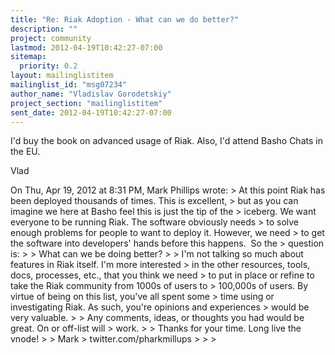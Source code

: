 ```yaml
---
title: "Re: Riak Adoption - What can we do better?"
description: ""
project: community
lastmod: 2012-04-19T10:42:27-07:00
sitemap:
  priority: 0.2
layout: mailinglistitem
mailinglist_id: "msg07234"
author_name: "Vladislav Gorodetskiy"
project_section: "mailinglistitem"
sent_date: 2012-04-19T10:42:27-07:00
---
```



I'd buy the book on advanced usage of Riak. Also, I'd attend Basho
Chats in the EU.

Vlad

On Thu, Apr 19, 2012 at 8:31 PM, Mark Phillips  wrote:
&gt; At this point Riak has been deployed thousands of times. This is excellent,
&gt; but as you can imagine we here at Basho feel this is just the tip of the
&gt; iceberg. We want everyone to be running Riak. The software obviously needs
&gt; to solve enough problems for people to want to deploy it. However, we need
&gt; to get the software into developers' hands before this happens.  So the
&gt; question is:
&gt;
&gt; What can we be doing better?
&gt;
&gt; I'm not talking so much about features in Riak itself. I'm more interested
&gt; in the other resources, tools, docs, processes, etc., that you think we need
&gt; to put in place or refine to take the Riak community from 1000s of users to
&gt; 100,000s of users. By virtue of being on this list, you've all spent some
&gt; time using or investigating Riak. As such, you're opinions and experiences
&gt; would be very valuable.
&gt;
&gt; Any comments, ideas, or thoughts you had would be great. On or off-list will
&gt; work.
&gt;
&gt; Thanks for your time. Long live the vnode!
&gt;
&gt; Mark
&gt; twitter.com/pharkmillups
&gt;
&gt;
&gt;
